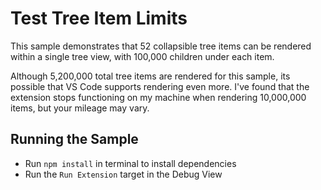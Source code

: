 # Test Tree Item Limits

This sample demonstrates that 52 collapsible tree items can be rendered within a single tree view, with 100,000 children under each item.

Although 5,200,000 total tree items are rendered for this sample, its possible that VS Code supports rendering even more. I've found that the extension stops functioning on my machine when rendering 10,000,000 items, but your mileage may vary.

## Running the Sample

- Run `npm install` in terminal to install dependencies
- Run the `Run Extension` target in the Debug View
